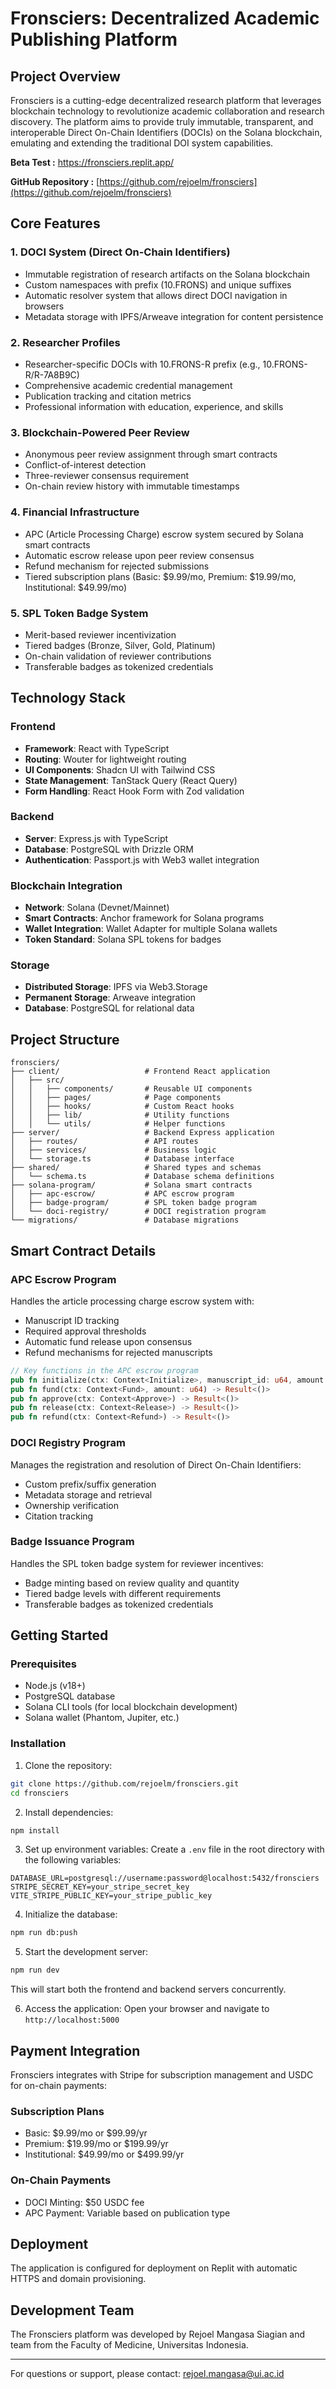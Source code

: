# Fronsciers: Decentralized Academic Publishing Platform

## Project Overview

Fronsciers is a cutting-edge decentralized research platform that leverages blockchain technology to revolutionize academic collaboration and research discovery. The platform aims to provide truly immutable, transparent, and interoperable Direct On-Chain Identifiers (DOCIs) on the Solana blockchain, emulating and extending the traditional DOI system capabilities.

**Beta Test          :** https://fronsciers.replit.app/ 

**GitHub Repository  :** [https://github.com/rejoelm/fronsciers](https://github.com/rejoelm/fronsciers)

## Core Features

### 1. DOCI System (Direct On-Chain Identifiers)
- Immutable registration of research artifacts on the Solana blockchain
- Custom namespaces with prefix (10.FRONS) and unique suffixes
- Automatic resolver system that allows direct DOCI navigation in browsers
- Metadata storage with IPFS/Arweave integration for content persistence

### 2. Researcher Profiles
- Researcher-specific DOCIs with 10.FRONS-R prefix (e.g., 10.FRONS-R/R-7A8B9C)
- Comprehensive academic credential management
- Publication tracking and citation metrics
- Professional information with education, experience, and skills

### 3. Blockchain-Powered Peer Review
- Anonymous peer review assignment through smart contracts
- Conflict-of-interest detection
- Three-reviewer consensus requirement
- On-chain review history with immutable timestamps

### 4. Financial Infrastructure
- APC (Article Processing Charge) escrow system secured by Solana smart contracts
- Automatic escrow release upon peer review consensus
- Refund mechanism for rejected submissions
- Tiered subscription plans (Basic: $9.99/mo, Premium: $19.99/mo, Institutional: $49.99/mo)

### 5. SPL Token Badge System
- Merit-based reviewer incentivization
- Tiered badges (Bronze, Silver, Gold, Platinum)
- On-chain validation of reviewer contributions
- Transferable badges as tokenized credentials

## Technology Stack

### Frontend
- **Framework**: React with TypeScript
- **Routing**: Wouter for lightweight routing
- **UI Components**: Shadcn UI with Tailwind CSS
- **State Management**: TanStack Query (React Query)
- **Form Handling**: React Hook Form with Zod validation

### Backend
- **Server**: Express.js with TypeScript
- **Database**: PostgreSQL with Drizzle ORM
- **Authentication**: Passport.js with Web3 wallet integration

### Blockchain Integration
- **Network**: Solana (Devnet/Mainnet)
- **Smart Contracts**: Anchor framework for Solana programs
- **Wallet Integration**: Wallet Adapter for multiple Solana wallets
- **Token Standard**: Solana SPL tokens for badges

### Storage
- **Distributed Storage**: IPFS via Web3.Storage
- **Permanent Storage**: Arweave integration
- **Database**: PostgreSQL for relational data

## Project Structure

```
fronsciers/
├── client/                   # Frontend React application
│   ├── src/                  
│   │   ├── components/       # Reusable UI components
│   │   ├── pages/            # Page components
│   │   ├── hooks/            # Custom React hooks
│   │   ├── lib/              # Utility functions
│   │   └── utils/            # Helper functions
├── server/                   # Backend Express application
│   ├── routes/               # API routes
│   ├── services/             # Business logic
│   └── storage.ts            # Database interface
├── shared/                   # Shared types and schemas
│   └── schema.ts             # Database schema definitions
├── solana-program/           # Solana smart contracts
│   ├── apc-escrow/           # APC escrow program
│   ├── badge-program/        # SPL token badge program
│   └── doci-registry/        # DOCI registration program
└── migrations/               # Database migrations
```

## Smart Contract Details

### APC Escrow Program
Handles the article processing charge escrow system with:
- Manuscript ID tracking
- Required approval thresholds
- Automatic fund release upon consensus
- Refund mechanisms for rejected manuscripts

```rust
// Key functions in the APC escrow program
pub fn initialize(ctx: Context<Initialize>, manuscript_id: u64, amount: u64, required_approvals: u8) -> Result<()>
pub fn fund(ctx: Context<Fund>, amount: u64) -> Result<()>
pub fn approve(ctx: Context<Approve>) -> Result<()>
pub fn release(ctx: Context<Release>) -> Result<()>
pub fn refund(ctx: Context<Refund>) -> Result<()>
```

### DOCI Registry Program
Manages the registration and resolution of Direct On-Chain Identifiers:
- Custom prefix/suffix generation
- Metadata storage and retrieval
- Ownership verification
- Citation tracking

### Badge Issuance Program
Handles the SPL token badge system for reviewer incentives:
- Badge minting based on review quality and quantity
- Tiered badge levels with different requirements
- Transferable badges as tokenized credentials

## Getting Started

### Prerequisites
- Node.js (v18+)
- PostgreSQL database
- Solana CLI tools (for local blockchain development)
- Solana wallet (Phantom, Jupiter, etc.)

### Installation

1. Clone the repository:
```bash
git clone https://github.com/rejoelm/fronsciers.git
cd fronsciers
```

2. Install dependencies:
```bash
npm install
```

3. Set up environment variables:
Create a `.env` file in the root directory with the following variables:
```
DATABASE_URL=postgresql://username:password@localhost:5432/fronsciers
STRIPE_SECRET_KEY=your_stripe_secret_key
VITE_STRIPE_PUBLIC_KEY=your_stripe_public_key
```

4. Initialize the database:
```bash
npm run db:push
```

5. Start the development server:
```bash
npm run dev
```

This will start both the frontend and backend servers concurrently.

6. Access the application:
Open your browser and navigate to `http://localhost:5000`

## Payment Integration

Fronsciers integrates with Stripe for subscription management and USDC for on-chain payments:

### Subscription Plans
- Basic: $9.99/mo or $99.99/yr
- Premium: $19.99/mo or $199.99/yr
- Institutional: $49.99/mo or $499.99/yr

### On-Chain Payments
- DOCI Minting: $50 USDC fee
- APC Payment: Variable based on publication type

## Deployment

The application is configured for deployment on Replit with automatic HTTPS and domain provisioning.

## Development Team

The Fronsciers platform was developed by Rejoel Mangasa Siagian and team from the Faculty of Medicine, Universitas Indonesia.

---

For questions or support, please contact: rejoel.mangasa@ui.ac.id
